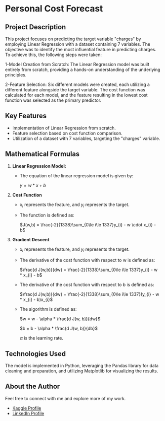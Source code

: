 # Personal Cost Forecast

## Project Description
This project focuses on predicting the target variable "charges" by employing Linear Regression with a dataset containing 7 variables. The objective was to identify the most influential feature in predicting charges. To achieve this, the following steps were taken:

1-Model Creation from Scratch:
The Linear Regression model was built entirely from scratch, providing a hands-on understanding of the underlying principles.

2-Feature Selection:
Six different models were created, each utilizing a different feature alongside the target variable. The cost function was calculated for each model, and the feature resulting in the lowest cost function was selected as the primary predictor.

## Key Features
- Implementation of Linear Regression from scratch.
- Feature selection based on cost function comparison.
- Utilization of a dataset with 7 variables, targeting the "charges" variable.

## Mathematical Formulas
1. **Linear Regression Model:**
   - The equation of the linear regression model is given by:
     
      $y = w*x + b$
2. **Cost Function**
   - $x_{i}$ represents the feature, and $y_{i}$ represents the target.
     
   - The function is defined as:
     
      $J(w,b) = \frac{-2}{1338}\sum_{0\le i\le 1337}y_{i}  - w \cdot x_{i} - b$

4. **Gradient Descent**
   - $x_{i}$ represents the feature, and $y_{i}$ represents the target.
     
   - The derivative of the cost function with respect to w is defined as:
     
      $\frac{d J(w,b)}{dw} = \frac{-2}{1338}\sum_{0\le i\le 1337}y_{i}  - w * x_{i} - b$
   - The derivative of the cost function with respect to b is defined as:
     
      $\frac{d J(w,b)}{dw} = \frac{-2}{1338}\sum_{0\le i\le 1337}(y_{i}  - w * x_{i} - b)x_{i}$
   - The algorithm is defined as:
     
      $w = w - \alpha * \frac{d J(w, b)}{dw}$
  
     
      $b = b - \alpha * \frac{d J(w, b)}{db}$
  
     
     $\alpha$ is the learning rate.


## Technologies Used
The model is implemented in Python, leveraging the Pandas library for data cleaning and preparation, and utilizing Matplotlib for visualizing the results.
     
## About the Author
Feel free to connect with me and explore more of my work.

- [Kaggle Profile](https://www.kaggle.com/badrlakhal)
- [LinkedIn Profile](https://www.linkedin.com/in/badr-lakhal-721603276/)












